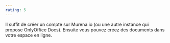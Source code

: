 ```yaml
---
rating: 5
---
```


Il suffit de créer un compte sur Murena.io (ou une autre instance qui propose OnlyOffice Docs). Ensuite vous pouvez créez des documents dans votre espace en ligne.
